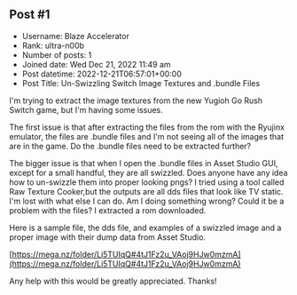 ## Post #1
- Username: Blaze Accelerator
- Rank: ultra-n00b
- Number of posts: 1
- Joined date: Wed Dec 21, 2022 11:49 am
- Post datetime: 2022-12-21T06:57:01+00:00
- Post Title: Un-Swizzling Switch Image Textures and .bundle Files

I'm trying to extract the image textures from the new Yugioh Go Rush Switch game, but I'm having some issues.

The first issue is that after extracting the files from the rom with the Ryujinx emulator, the files are .bundle files and I'm not seeing all of the images that are in the game. Do the .bundle files need to be extracted further? 

The bigger issue is that when I open the .bundle files in Asset Studio GUI, except for a small handful, they are all swizzled. Does anyone have any idea how to un-swizzle them into proper looking pngs? I tried using a tool called Raw Texture Cooker,but the outputs are all dds files that look like TV static. I'm lost with what else I can do. Am I doing something wrong? Could it be a problem with the files? I extracted a rom downloaded. 

Here is a sample file, the dds file, and examples of a swizzled image and a proper image with their dump data from Asset Studio.

[https://mega.nz/folder/Li5TUIqQ#4tJ1Fz2u_VAoj9HJw0mzmA](https://mega.nz/folder/Li5TUIqQ#4tJ1Fz2u_VAoj9HJw0mzmA)

Any help with this would be greatly appreciated. Thanks!
